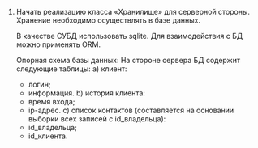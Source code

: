 1. Начать реализацию класса «Хранилище» для серверной стороны. Хранение необходимо осуществлять в базе данных. 

   В качестве СУБД использовать sqlite. Для взаимодействия с БД можно применять ORM.
 
   Опорная схема базы данных:
   На стороне сервера БД содержит следующие таблицы:
   a) клиент:
      * логин;
      * информация.
   b) история клиента:
      * время входа;
      * ip-адрес.
   c) список контактов (составляется на основании выборки всех записей с id_владельца):
      * id_владельца;
      * id_клиента.
   
